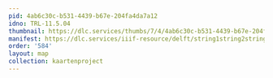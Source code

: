 ```yaml
---
pid: 4ab6c30c-b531-4439-b67e-204fa4da7a12
idno: TRL-11.5.04
thumbnail: https://dlc.services/thumbs/7/4/4ab6c30c-b531-4439-b67e-204fa4da7a12/full/400,339/0/default.jpg
manifest: https://dlc.services/iiif-resource/delft/string1string2string3/kaartenproject-2007/TRL-11.5.04
order: '584'
layout: map
collection: kaartenproject
---
```

